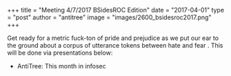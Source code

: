 +++
title = "Meeting 4/7/2017 BSidesROC Edition"
date = "2017-04-01"
type = "post"
author = "antitree"
image = "images/2600_bsidesroc2017.png"
+++

Get ready for a metric fuck-ton of pride and prejudice as we put our ear
to the ground about a corpus of utterance tokens between hate and fear .
This will be done via presentations below:

* AntiTree: This month in infosec

